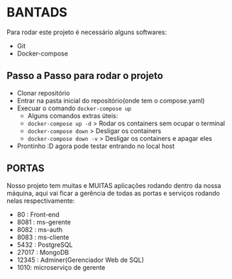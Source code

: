 <h1>BANTADS</h1>

Para rodar este projeto é necessário alguns softwares:
- Git
- Docker-compose

<h2>Passo a Passo para rodar o projeto</h2>

- Clonar repositório
- Entrar na pasta inicial do repositório(onde tem o compose.yaml)
- Execuar o comando `docker-compose up`
    - Alguns comandos extras úteis:
    - `docker-compose up -d` > Rodar os containers sem ocupar o terminal
    - `docker-compose down` > Desligar os containers
    - `docker-compose down -v` > Desligar os containers e apagar eles
- Prontinho :D agora pode testar entrando no local host


 <h2>PORTAS</h2>
 Nosso projeto tem muitas e MUITAS aplicações rodando dentro da nossa máquina, aqui vai ficar a gerência de todas as portas e serviços rodando nelas respectivamente:


 - 80 : Front-end
 - 8081 : ms-gerente
 - 8082 : ms-auth
 - 8083 : ms-cliente
 - 5432 : PostgreSQL
 - 27017 : MongoDB
 - 12345 : Adminer(Gerenciador Web de SQL)
 - 1010: microserviço de gerente

